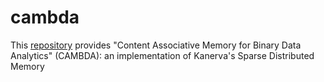 cambda
======

This [repository](https://github.com/rajesh-krishnan/cambda) provides "Content Associative Memory for Binary Data Analytics" (CAMBDA): an implementation of Kanerva's Sparse Distributed Memory
